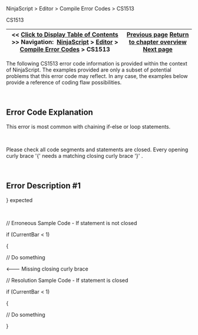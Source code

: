 ﻿


NinjaScript \> Editor \> Compile Error Codes \> CS1513






















CS1513







| \<\< [Click to Display Table of Contents](cs1513.md) \>\> **Navigation:**     [NinjaScript](ninjascript-1.md) \> [Editor](editor-1.md) \> [Compile Error Codes](compile_error_codes-1.md) \> CS1513 | [Previous page](cs1503-1.md) [Return to chapter overview](compile_error_codes-1.md) [Next page](cs1525-1.md) |
| --- | --- |











The following CS1513 error code information is provided within the context of NinjaScript. The examples provided are only a subset of potential problems that this error code may reflect. In any case, the examples below provide a reference of coding flaw possibilities.


 


## Error Code Explanation


This error is most common with chaining if\-else or loop statements.


 


Please check all code segments and statements are closed. Every opening curly brace '{' needs a matching closing curly brace '}' .


 


## Error Description \#1 
} expected


 


// Erroneous Sample Code \- If statement is not closed


if (CurrentBar \< 1\)   

{   

// Do something


\<\-\-\- Missing closing curly brace


// Resolution Sample Code \- If statement is closed


if (CurrentBar \< 1\)   

{   

// Do something   

}








